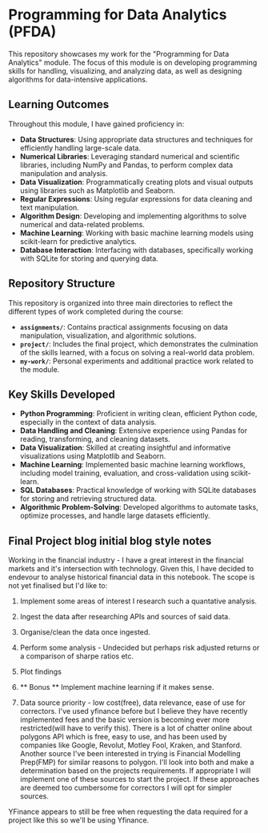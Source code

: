 # Programming for Data Analytics (PFDA)

This repository showcases my work for the "Programming for Data Analytics" module. The focus of this module is on developing programming skills for handling, visualizing, and analyzing data, as well as designing algorithms for data-intensive applications.

## Learning Outcomes

Throughout this module, I have gained proficiency in:

- **Data Structures**: Using appropriate data structures and techniques for efficiently handling large-scale data.
- **Numerical Libraries**: Leveraging standard numerical and scientific libraries, including NumPy and Pandas, to perform complex data manipulation and analysis.
- **Data Visualization**: Programmatically creating plots and visual outputs using libraries such as Matplotlib and Seaborn.
- **Regular Expressions**: Using regular expressions for data cleaning and text manipulation.
- **Algorithm Design**: Developing and implementing algorithms to solve numerical and data-related problems.
- **Machine Learning**: Working with basic machine learning models using scikit-learn for predictive analytics.
- **Database Interaction**: Interfacing with databases, specifically working with SQLite for storing and querying data.

## Repository Structure

This repository is organized into three main directories to reflect the different types of work completed during the course:

- **`assignments/`**: Contains practical assignments focusing on data manipulation, visualization, and algorithmic solutions.
- **`project/`**: Includes the final project, which demonstrates the culmination of the skills learned, with a focus on solving a real-world data problem.
- **`my-work/`**: Personal experiments and additional practice work related to the module.

## Key Skills Developed

- **Python Programming**: Proficient in writing clean, efficient Python code, especially in the context of data analysis.
- **Data Handling and Cleaning**: Extensive experience using Pandas for reading, transforming, and cleaning datasets.
- **Data Visualization**: Skilled at creating insightful and informative visualizations using Matplotlib and Seaborn.
- **Machine Learning**: Implemented basic machine learning workflows, including model training, evaluation, and cross-validation using scikit-learn.
- **SQL Databases**: Practical knowledge of working with SQLite databases for storing and retrieving structured data.
- **Algorithmic Problem-Solving**: Developed algorithms to automate tasks, optimize processes, and handle large datasets efficiently.
  
## Final Project blog initial blog style notes

Working in the financial industry - I have a great interest in the financial markets and it's intersection with technology. Given this, I have decided to endevour to analyse historical financial data in this notebook. The scope is not yet finalised but I'd like to:
1. Implement some areas of interest I research such a quantative analysis.
2. Ingest the data after researching APIs and sources of said data.
3. Organise/clean the data once ingested.
4. Perform some analysis - Undecided but perhaps risk adjusted returns or a comparison of sharpe ratios etc.
5. Plot findings
6. ** Bonus ** Implement machine learning if it makes sense.

1. Data source priority - low cost(free), data relevance, ease of use for correctors.
I've used yfinance before but I believe they have recently implemented fees and the basic version is becoming ever more restricted(will have to verify this). There is a lot of chatter online about polygons API which is free, easy to use, and has been used by companies like Google, Revolut, Motley Fool, Kraken, and Stanford. Another source I've been interested in trying is Financial Modelling Prep(FMP) for similar reasons to polygon. I'll look into both and make a determination based on the projects requirements. If appropriate I will implement one of these sources to start the project. If these approaches are deemed too cumbersome for correctors I will opt for simpler sources.

YFinance appears to still be free when requesting the data required for a project like this so we'll be using Yfinance.



